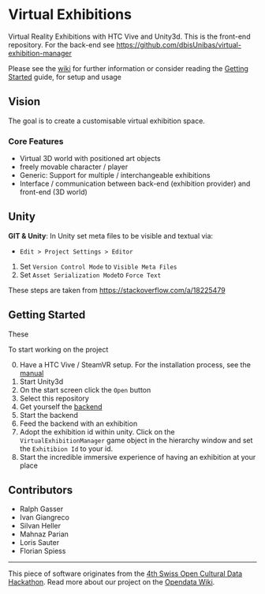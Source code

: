 # Virtual Exhibitions

Virtual Reality Exhibitions with HTC Vive and Unity3d.
This is the front-end repository. For the back-end see https://github.com/dbisUnibas/virtual-exhibition-manager

Please see the [wiki](https://github.com/dbisUnibas/virtual-exhibition-presenter/wiki) for further information or consider reading the [Getting Started](https://github.com/VIRTUE-DBIS/virtual-exhibition-presenter/wiki/Setup-Guide) guide, for setup and usage

## Vision

The goal is to create a customisable
virtual exhibition space.

### Core Features

 * Virtual 3D world with positioned art objects
 * freely movable character / player
 * Generic: Support for multiple / interchangeable exhibitions
 * Interface / communication between back-end (exhibition provider) and front-end (3D world)

## Unity

**GIT & Unity**:
In Unity set meta files to be visible and textual via:

 * `Edit > Project Settings > Editor`
 1. Set `Version Control Mode` to `Visible Meta Files`
 2. Set `Asset Serialization Mode`to `Force Text`
 
These steps are taken from https://stackoverflow.com/a/18225479

 
## Getting Started

These

To start working on the project

 0. Have a HTC Vive / SteamVR setup. For the installation process, see the [manual](https://support.steampowered.com/steamvr/HTC_Vive/)
 1. Start Unity3d
 2. On the start screen click the `Open` button
 3. Select this repository
 4. Get yourself the [backend](https://github.com/dbisUnibas/virtual-exhibition-manager)
 5. Start the backend
 6. Feed the backend with an exhibition
 7. Adopt the exhibition id within unity. Click on the `VirtualExhibitionManager` game object in the hierarchy window and set the `Exhitibion Id` to your id.
 8. Start the incredible immersive experience of having an exhibition at your place
 
## Contributors

 * Ralph Gasser
 * Ivan Giangreco
 * Silvan Heller
 * Mahnaz Parian
 * Loris Sauter
 * Florian Spiess

---

This piece of software originates from the [4th Swiss Open Cultural Data Hackathon](http://make.opendata.ch/wiki/event:2018-10). Read more about our project on the [Opendata Wiki](http://make.opendata.ch/wiki/project:virtual_3d_exhibition).
